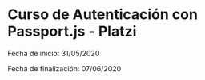 # Curso de Autenticación con Passport.js - Platzi

Fecha de inicio: 31/05/2020

Fecha de finalización: 07/06/2020
